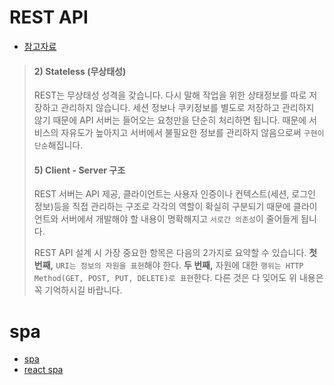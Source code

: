 # REST API

* [참고자료](https://meetup.toast.com/posts/92)



>#### 2) Stateless (무상태성)
>
>REST는 무상태성 성격을 갖습니다. 다시 말해 작업을 위한 상태정보를 따로 저장하고 관리하지 않습니다. 세션 정보나 쿠키정보를 별도로 저장하고 관리하지 않기 때문에 API 서버는 들어오는 요청만을 단순히 처리하면 됩니다. 때문에 서비스의 자유도가 높아지고 서버에서 불필요한 정보를 관리하지 않음으로써 `구현이 단순`해집니다.
>
>#### 5) Client - Server 구조
>
>REST 서버는 API 제공, 클라이언트는 사용자 인증이나 컨텍스트(세션, 로그인 정보)등을 직접 관리하는 구조로 각각의 역할이 확실히 구분되기 때문에 클라이언트와 서버에서 개발해야 할 내용이 명확해지고 `서로간 의존성`이 줄어들게 됩니다.
>
>
>
>REST API 설계 시 가장 중요한 항목은 다음의 2가지로 요약할 수 있습니다.
>**첫 번째,** `URI는 정보의 자원을 표현`해야 한다.
>**두 번째,** 자원에 대한 `행위는 HTTP Method(GET, POST, PUT, DELETE)로 표현`한다.
>다른 것은 다 잊어도 위 내용은 꼭 기억하시길 바랍니다.



# spa

* [spa](http://devstory.ibksplatform.com/2017/08/spasigle-page-applications.html)
* [react spa](https://brunch.co.kr/@go-rani/4)